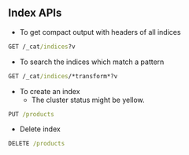 ## Index APIs

* To get compact output with headers of all indices

```cmd
GET /_cat/indices?v
```

* To search the indices which match a pattern

```cmd
GET /_cat/indices/*transform*?v
```

* To create an index
  * The cluster status might be yellow.
  
```cmd
PUT /products
```

* Delete index

```cmd
DELETE /products
```